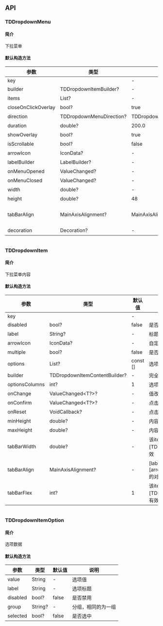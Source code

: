 ## API
### TDDropdownMenu
#### 简介
下拉菜单
#### 默认构造方法

| 参数 | 类型 | 默认值 | 说明 |
| --- | --- | --- | --- |
| key |  | - |  |
| builder | TDDropdownItemBuilder? | - | 下拉菜单构建器，优先级高于[items] |
| items | List<TDDropdownItem>? | - | 下拉菜单 |
| closeOnClickOverlay | bool? | true | 是否在点击遮罩层后关闭菜单 |
| direction | TDDropdownMenuDirection? | TDDropdownMenuDirection.auto | 菜单展开方向（down、up、auto） |
| duration | double? | 200.0 | 动画时长，毫秒 |
| showOverlay | bool? | true | 是否显示遮罩层 |
| isScrollable | bool? | false | 是否开启滚动列表 |
| arrowIcon | IconData? | - | 自定义箭头图标 |
| labelBuilder | LabelBuilder? | - | 自定义标签内容 |
| onMenuOpened | ValueChanged<int>? | - | 展开菜单事件 |
| onMenuClosed | ValueChanged<int>? | - | 关闭菜单事件 |
| width | double? | - | menu的宽度 |
| height | double? | 48 | menu的高度 |
| tabBarAlign | MainAxisAlignment? | MainAxisAlignment.center | [TDDropdownItem.label]和[arrowIcon]/[TDDropdownItem.arrowIcon]的对齐方式 |
| decoration | Decoration? | - | 下拉菜单的装饰器 |

```
```
 ### TDDropdownItem
#### 简介
下拉菜单内容
#### 默认构造方法

| 参数 | 类型 | 默认值 | 说明 |
| --- | --- | --- | --- |
| key |  | - |  |
| disabled | bool? | false | 是否禁用 |
| label | String? | - | 标题 |
| arrowIcon | IconData? | - | 自定义箭头图标 |
| multiple | bool? | false | 是否多选 |
| options | List<TDDropdownItemOption>? | const [] | 选项数据 |
| builder | TDDropdownItemContentBuilder? | - | 完全自定义展示内容 |
| optionsColumns | int? | 1 | 选项分栏（1-3） |
| onChange | ValueChanged<T?>? | - | 值改变时触发 |
| onConfirm | ValueChanged<T?>? | - | 点击确认时触发 |
| onReset | VoidCallback? | - | 点击重置时触发 |
| minHeight | double? | - | 内容最小高度 |
| maxHeight | double? | - | 内容最大高度 |
| tabBarWidth | double? | - | 该item在menu上的宽度，仅在[TDDropdownMenu.isScrollable]为true时有效 |
| tabBarAlign | MainAxisAlignment? | - | [label]和[arrowIcon]/[TDDropdownMenu.arrowIcon]的对齐方式 |
| tabBarFlex | int? | 1 | 该item在menu上的宽度占比，仅在[TDDropdownMenu.isScrollable]为false时有效 |

```
```
 ### TDDropdownItemOption
#### 简介
选项数据
#### 默认构造方法

| 参数 | 类型 | 默认值 | 说明 |
| --- | --- | --- | --- |
| value | String | - | 选项值 |
| label | String | - | 选项标题 |
| disabled | bool? | false | 是否禁用 |
| group | String? | - | 分组，相同的为一组 |
| selected | bool? | false | 是否选中 |
